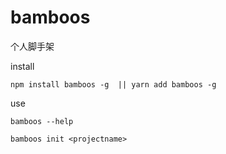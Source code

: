 # bamboos
个人脚手架

install 

```
npm install bamboos -g  || yarn add bamboos -g

```

use 

```
bamboos --help

bamboos init <projectname>

```

